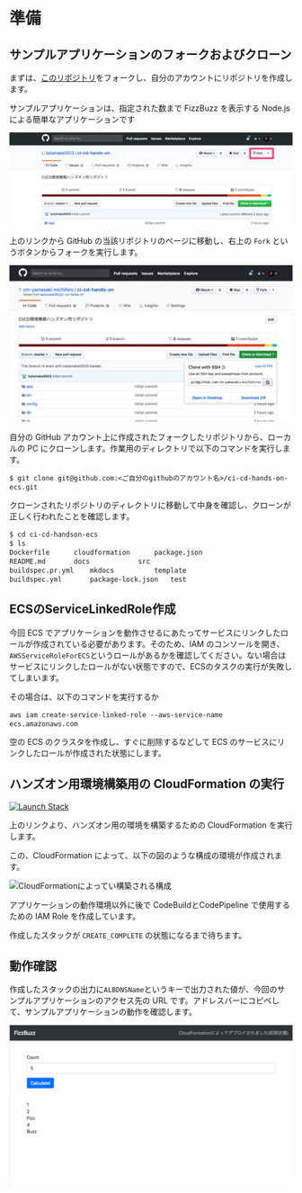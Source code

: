 # 準備

## サンプルアプリケーションのフォークおよびクローン

まずは、[このリポジトリ](https://github.com/classmethod/ci-cd-hands-on-ecs)をフォークし、自分のアカウントにリポジトリを作成します。

サンプルアプリケーションは、指定された数まで FizzBuzz を表示する Node.js による簡単なアプリケーションです

![fork](images/fork.png)

上のリンクから GitHub の当該リポジトリのページに移動し、右上の `Fork` というボタンからフォークを実行します。

![clone](images/clone.png)

自分の GitHub アカウント上に作成されたフォークしたリポジトリから、ローカルの PC にクローンします。作業用のディレクトリで以下のコマンドを実行します。

```shell
$ git clone git@github.com:<ご自分のgithubのアカウント名>/ci-cd-hands-on-ecs.git
```

クローンされたリポジトリのディレクトリに移動して中身を確認し、クローンが正しく行われたことを確認します。

```shell
$ cd ci-cd-handson-ecs
$ ls
Dockerfile		cloudformation		package.json
README.md		docs			src
buildspec.pr.yml	mkdocs			template
buildspec.yml		package-lock.json	test
```

## ECSのServiceLinkedRole作成

今回 ECS でアプリケーションを動作させるにあたってサービスにリンクしたロールが作成されている必要があります。そのため、IAM のコンソールを開き、`AWSServiceRoleForECS`というロールがあるかを確認してください。ない場合はサービスにリンクしたロールがない状態ですので、ECSのタスクの実行が失敗してしまいます。

その場合は、以下のコマンドを実行するか

```shell
aws iam create-service-linked-role --aws-service-name ecs.amazonaws.com
```

空の ECS のクラスタを作成し、すぐに削除するなどして ECS のサービスにリンクしたロールが作成された状態にします。

## ハンズオン用環境構築用の CloudFormation の実行

[![Launch Stack](https://s3.amazonaws.com/cloudformation-examples/cloudformation-launch-stack.png)](https://ap-northeast-1.console.aws.amazon.com/cloudformation/home?region=ap-northeast-1#/stacks/quickcreate?stackName=hands-on-environment&templateURL=https://s3-ap-northeast-1.amazonaws.com/ci-cd-hands-on-template/node/hands-on-environment.yaml)

上のリンクより、ハンズオン用の環境を構築するための CloudFormation を実行します。

この、CloudFormation によって、以下の図のような構成の環境が作成されます。

![CloudFormationによってい構築される構成](https://cacoo.com/diagrams/Bik1Om7JvTVGzpfj-2D387.png)

アプリケーションの動作環境以外に後で CodeBuildとCodePipeline で使用するための IAM Role を作成しています。

作成したスタックが `CREATE_COMPLETE` の状態になるまで待ちます。

## 動作確認

作成したスタックの出力に`ALBDNSName`というキーで出力された値が、今回のサンプルアプリケーションのアクセス先の URL です。アドレスバーにコピペして、サンプルアプリケーションの動作を確認します。

![初期状態](images/sample-application-initial.png)